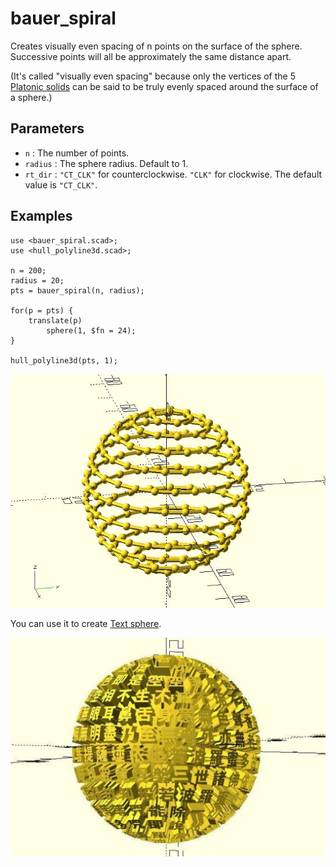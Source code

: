 # bauer_spiral

Creates visually even spacing of n points on the surface of the sphere. Successive points will all be approximately the same distance apart. 

(It's called "visually even spacing" because only the vertices of the 5 [Platonic solids](https://en.wikipedia.org/wiki/Platonic_solid) can be said to be truly evenly spaced around the surface of a sphere.)

## Parameters

- `n` : The number of points.
- `radius` : The sphere radius. Default to 1.
- `rt_dir` : `"CT_CLK"` for counterclockwise. `"CLK"` for clockwise. The default value is `"CT_CLK"`.

## Examples

    use <bauer_spiral.scad>;
    use <hull_polyline3d.scad>;

    n = 200;
    radius = 20;
    pts = bauer_spiral(n, radius);

    for(p = pts) {
        translate(p)
            sphere(1, $fn = 24);
    }

    hull_polyline3d(pts, 1);

![bauer_spiral](images/lib2x-bauer_spiral-1.JPG)

You can use it to create [Text sphere](https://cults3d.com/en/3d-model/art/bauer-text-sphere).

![bauer_spiral](images/lib2x-bauer_spiral-2.JPG)